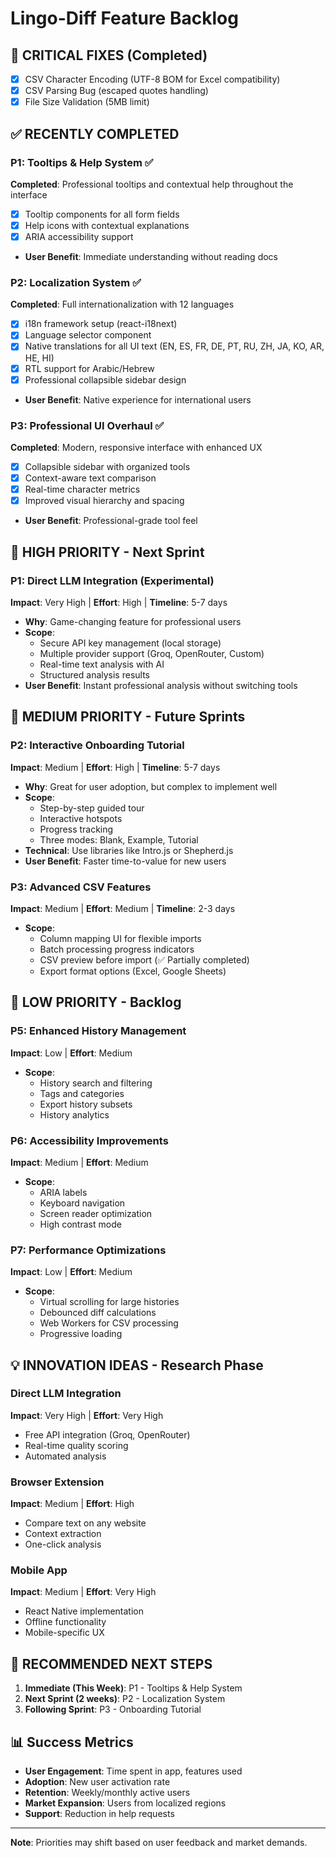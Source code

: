 # Lingo-Diff Feature Backlog

## 🚨 **CRITICAL FIXES (Completed)**
- [x] CSV Character Encoding (UTF-8 BOM for Excel compatibility)
- [x] CSV Parsing Bug (escaped quotes handling)
- [x] File Size Validation (5MB limit)

## ✅ **RECENTLY COMPLETED**

### P1: Tooltips & Help System ✅ 
**Completed**: Professional tooltips and contextual help throughout the interface
- [x] Tooltip components for all form fields
- [x] Help icons with contextual explanations  
- [x] ARIA accessibility support
- **User Benefit**: Immediate understanding without reading docs

### P2: Localization System ✅
**Completed**: Full internationalization with 12 languages
- [x] i18n framework setup (react-i18next)
- [x] Language selector component
- [x] Native translations for all UI text (EN, ES, FR, DE, PT, RU, ZH, JA, KO, AR, HE, HI)
- [x] RTL support for Arabic/Hebrew
- [x] Professional collapsible sidebar design
- **User Benefit**: Native experience for international users

### P3: Professional UI Overhaul ✅
**Completed**: Modern, responsive interface with enhanced UX
- [x] Collapsible sidebar with organized tools
- [x] Context-aware text comparison
- [x] Real-time character metrics
- [x] Improved visual hierarchy and spacing
- **User Benefit**: Professional-grade tool feel

## 🎯 **HIGH PRIORITY - Next Sprint**

### P1: Direct LLM Integration (Experimental)
**Impact**: Very High | **Effort**: High | **Timeline**: 5-7 days
- **Why**: Game-changing feature for professional users
- **Scope**:
  - Secure API key management (local storage)
  - Multiple provider support (Groq, OpenRouter, Custom)
  - Real-time text analysis with AI
  - Structured analysis results
- **User Benefit**: Instant professional analysis without switching tools

## 🚀 **MEDIUM PRIORITY - Future Sprints**

### P2: Interactive Onboarding Tutorial
**Impact**: Medium | **Effort**: High | **Timeline**: 5-7 days
- **Why**: Great for user adoption, but complex to implement well
- **Scope**:
  - Step-by-step guided tour
  - Interactive hotspots
  - Progress tracking
  - Three modes: Blank, Example, Tutorial
- **Technical**: Use libraries like Intro.js or Shepherd.js
- **User Benefit**: Faster time-to-value for new users

### P3: Advanced CSV Features
**Impact**: Medium | **Effort**: Medium | **Timeline**: 2-3 days
- **Scope**:
  - Column mapping UI for flexible imports
  - Batch processing progress indicators
  - CSV preview before import (✅ Partially completed)
  - Export format options (Excel, Google Sheets)

## 🔮 **LOW PRIORITY - Backlog**

### P5: Enhanced History Management
**Impact**: Low | **Effort**: Medium
- **Scope**:
  - History search and filtering
  - Tags and categories
  - Export history subsets
  - History analytics

### P6: Accessibility Improvements
**Impact**: Medium | **Effort**: Medium
- **Scope**:
  - ARIA labels
  - Keyboard navigation
  - Screen reader optimization
  - High contrast mode

### P7: Performance Optimizations
**Impact**: Low | **Effort**: Medium
- **Scope**:
  - Virtual scrolling for large histories
  - Debounced diff calculations
  - Web Workers for CSV processing
  - Progressive loading

## 💡 **INNOVATION IDEAS - Research Phase**

### Direct LLM Integration
**Impact**: Very High | **Effort**: Very High
- Free API integration (Groq, OpenRouter)
- Real-time quality scoring
- Automated analysis

### Browser Extension
**Impact**: Medium | **Effort**: High
- Compare text on any website
- Context extraction
- One-click analysis

### Mobile App
**Impact**: Medium | **Effort**: Very High
- React Native implementation
- Offline functionality
- Mobile-specific UX

## 🎯 **RECOMMENDED NEXT STEPS**

1. **Immediate (This Week)**: P1 - Tooltips & Help System
2. **Next Sprint (2 weeks)**: P2 - Localization System
3. **Following Sprint**: P3 - Onboarding Tutorial

## 📊 **Success Metrics**

- **User Engagement**: Time spent in app, features used
- **Adoption**: New user activation rate
- **Retention**: Weekly/monthly active users
- **Market Expansion**: Users from localized regions
- **Support**: Reduction in help requests

---

**Note**: Priorities may shift based on user feedback and market demands.